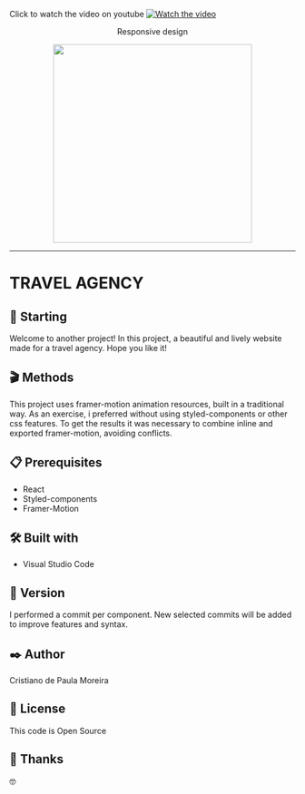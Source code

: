 Click to watch the video on youtube 
[![Watch the video](https://user-images.githubusercontent.com/91747232/160697795-7fc2cf3b-bed2-4df3-b25a-df8a707d16fc.jpg)](https://www.youtube.com/watch?v=hHonRj-A_sU)
<p align="center"> Responsive design  </p>
<p align="center">
<img src="https://user-images.githubusercontent.com/91747232/160698056-c2761dd3-8a1f-40ae-afd0-d76a405b703c.gif" height="350px"/>
</p>

<hr>

# TRAVEL AGENCY

## 🚀 Starting

Welcome to another project! In this project, a beautiful and lively website made for a travel agency. Hope you like it!

## 🎬 Methods

This project uses framer-motion animation resources, built in a traditional way. As an exercise, i preferred without using styled-components or other css features. To get the results it was necessary to combine inline and exported framer-motion, avoiding conflicts.

## 📋 Prerequisites

* React
* Styled-components
* Framer-Motion

## 🛠️ Built with

* Visual Studio Code

## 📌 Version

I performed a commit per component. New selected commits will be added to improve features and syntax.

## ✒️ Author

Cristiano de Paula Moreira

## 📄 License

This code is Open Source

## 🎁 Thanks

 🤓
